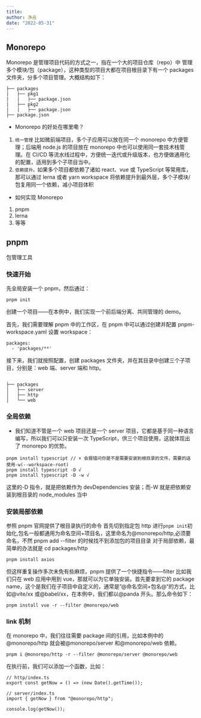 ```yaml
---
title:
author: 净垚
date: "2022-05-31"
---
```


## Monorepo

Monorepo 是管理项目代码的方式之一，指在一个大的项目仓库（repo）中 管理多个模块/包（package），这种类型的项目大都在项目根目录下有一个 packages 文件夹，分多个项目管理。大概结构如下：

```
├── packages
|   ├── pkg1
|   |   ├── package.json
|   ├── pkg2
|   |   ├── package.json
├── package.json
```

- Monorepo 的好处在哪里嘞？

1. `统一管理` 比如微前端项目，多个子应用可以放在同一个 monorepo 中方便管理；后端用 node.js 的项目放在 monorepo 中也可以使用同一套技术栈管理。在 CI/CD 等流水线过程中，方便统一迭代或升级版本，也方便做通用化的配置，适用到多个子项目当中。
2. `依赖提升。`如果多个项目都依赖了诸如 react、vue 或 TypeScript 等常用库，那可以通过 lerna 或者 yarn workspace 将依赖提升到最外层，多个子模块/包复用同一个依赖，减小项目体积

- 如何实现 Monorepo

1.  pnpm
2.  lerna
3.  等等

## pnpm

包管理工具

### 快速开始

先全局安装一个 pnpm，然后通过：

```
pnpm init
```

创建一个项目——在本例中，我们实现一个前后端分离、共同管理的 demo。

首先，我们需要理解 pnpm 中的工作区，在 pnpm 中可以通过创建并配置 pnpm-workspace.yaml 设置 workspace：

```
packages:
  - 'packages/**'
```

接下来，我们就按照配置，创建 packages 文件夹，并在其目录中创建三个子项目，分别是：web 端、server 端和 http。

```

├── packages
│   ├── server
│   ├── http
│   └── web
```

### 全局依赖

- 我们知道不管是一个 web 项目还是一个 server 项目，它都是基于同一种语言编写，所以我们可以只安装一次 TypeScript，供三个项目使用，这就体现出了 monorepo 的优势。

```
pnpm install typescript // × 会报错问你是不是需要安装到根目录的文件，需要的话使用-w(--workspace-root)
pnpm install typescript -D √
pnpm install typescript -D -w √
```

这里的-D 指令，就是把依赖作为 devDependencies 安装；而-W 就是把依赖安装到根目录的 node_modules 当中

### 安装局部依赖

参照 pnpm 官网提供了根目录执行的命令 首先切到指定包 http 进行`pnpm init`初始化,包名一般都通用为命名空间+项目名，这里命名为@monorepo/http,必须要命名，不然 pnpm add --filter 的时候找不到添加包的项目目录
对于局部依赖，最简单的办法就是 cd packages/http

```
pnpm install axios
```

但这样重复操作多次未免有些麻烦，pnpm 提供了一个快捷指令——filter
比如我们只在 web 应用中用到 vue，那就可以为它单独安装。首先要拿到它的 package name，这个是我们在子项目中自定义的，通常是”@命名空间+包名@“的方式，比如@vite/xx 或@babel/xx，在本例中，我们都以@panda 开头。那么命令如下：

```
pnpm install vue -r --filter @monorepo/web
```

### link 机制

在 monorepo 中，我们往往需要 package 间的引用，比如本例中的@monorepo/http 就会被@monorepo/server 和@monorepo/web 依赖。

```
pnpm i @monorepo/http -r --filter @monorepo/server @monorepo/web
```

在执行前，我们可以添加一个函数，比如：

```
// http/index.ts
export const getNow = () => (new Date().getTime());
```

```
// server/index.ts
import { getNow } from "@monorepo/http";

console.log(getNow());

```
